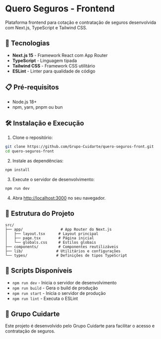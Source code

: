 # Quero Seguros - Frontend

Plataforma frontend para cotação e contratação de seguros desenvolvida com Next.js, TypeScript e Tailwind CSS.

## 🚀 Tecnologias

- **Next.js 15** - Framework React com App Router
- **TypeScript** - Linguagem tipada
- **Tailwind CSS** - Framework CSS utilitário
- **ESLint** - Linter para qualidade de código

## 📋 Pré-requisitos

- Node.js 18+ 
- npm, yarn, pnpm ou bun

## 🛠️ Instalação e Execução

1. Clone o repositório:
```bash
git clone https://github.com/Grupo-Cuidarte/quero-seguros-front.git
cd quero-seguros-front
```

2. Instale as dependências:
```bash
npm install
```

3. Execute o servidor de desenvolvimento:
```bash
npm run dev
```

4. Abra [http://localhost:3000](http://localhost:3000) no seu navegador.

## 📁 Estrutura do Projeto

```
src/
├── app/                 # App Router do Next.js
│   ├── layout.tsx      # Layout principal
│   ├── page.tsx        # Página inicial
│   └── globals.css     # Estilos globais
├── components/         # Componentes reutilizáveis
├── lib/               # Utilitários e configurações
└── types/             # Definições de tipos TypeScript
```

## 🔧 Scripts Disponíveis

- `npm run dev` - Inicia o servidor de desenvolvimento
- `npm run build` - Gera o build de produção
- `npm run start` - Inicia o servidor de produção
- `npm run lint` - Executa o ESLint

## 🏢 Grupo Cuidarte

Este projeto é desenvolvido pelo Grupo Cuidarte para facilitar o acesso e contratação de seguros.
